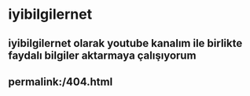 # iyibilgilernet
iyibilgilernet olarak youtube kanalım ile birlikte faydalı bilgiler aktarmaya çalışıyorum
---
permalink:/404.html
---
